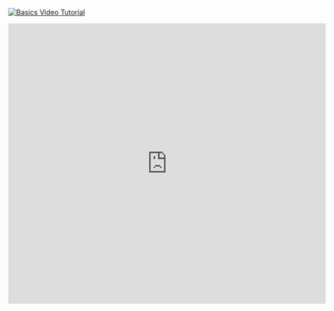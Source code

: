 [![Basics Video Tutorial](![image](img/basics.png))](https://vimeo.com/656342336 "Basics Tutorial")

<iframe src="https://player.vimeo.com/video/656342336" width="640" height="564" frameborder="0" allow="autoplay; fullscreen" allowfullscreen></iframe>
